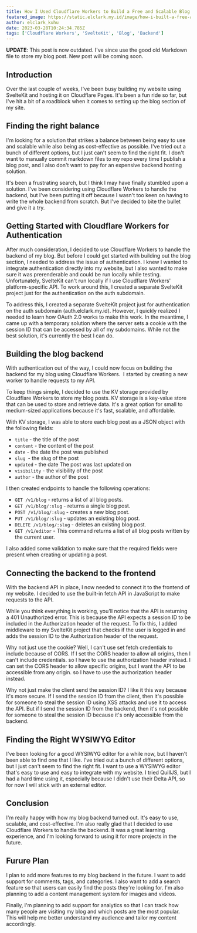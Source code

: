 ```yaml
---
title: How I Used Cloudflare Workers to Build a Free and Scalable Blog Backend
featured_image: https://static.elclark.my.id/image/how-i-built-a-free-and-scalable-blog-backend-using-cloudflare-workers.png
author: elclark_kuhu
date: 2023-03-28T10:24:34.785Z
tags: ['Cloudflare Workers', 'SvelteKit', 'Blog', 'Backend']
---
```


**UPDATE**: This post is now outdated. I've since use the good old Markdown file to store my blog post. New post will be coming soon.

## Introduction

Over the last couple of weeks, I've been busy building my website using SvelteKit and hosting it on Cloudflare Pages. It's been a fun ride so far, but I've hit a bit of a roadblock when it comes to setting up the blog section of my site.

## Finding the right balance

I'm looking for a solution that strikes a balance between being easy to use and scalable while also being as cost-effective as possible. I've tried out a bunch of different options, but I just can't seem to find the right fit. I don't want to manually commit markdown files to my repo every time I publish a blog post, and I also don't want to pay for an expensive backend hosting solution.

It's been a frustrating search, but I think I may have finally stumbled upon a solution. I've been considering using Cloudflare Workers to handle the backend, but I've been putting it off because I wasn't too keen on having to write the whole backend from scratch. But I've decided to bite the bullet and give it a try.

## Getting Started with Cloudflare Workers for Authentication

After much consideration, I decided to use Cloudflare Workers to handle the backend of my blog. But before I could get started with building out the blog section, I needed to address the issue of authentication. I knew I wanted to integrate authentication directly into my website, but I also wanted to make sure it was prerenderable and could be run locally while testing. Unfortunately, SvelteKit can't run locally if I use Cloudflare Workers' platform-specific API. To work around this, I created a separate SvelteKit project just for the authentication on the auth subdomain.

To address this, I created a separate SvelteKit project just for authentication on the auth subdomain (auth.elclark.my.id). However, I quickly realized I needed to learn how OAuth 2.0 works to make this work. In the meantime, I came up with a temporary solution where the server sets a cookie with the session ID that can be accessed by all of my subdomains. While not the best solution, it's currently the best I can do.

## Building the blog backend

With authentication out of the way, I could now focus on building the backend for my blog using Cloudflare Workers.  I started by creating a new worker to handle requests to my API.

To keep things simple, I decided to use the KV storage provided by Cloudflare Workers to store my blog posts. KV storage is a key-value store that can be used to store and retrieve data. It's a great option for small to medium-sized applications because it's fast, scalable, and affordable.

With KV storage, I was able to store each blog post as a JSON object with the following fields:

-   `title` - the title of the post
-   `content` - the content of the post
-   `date` - the date the post was published
-   `slug `- the slug of the post
-   `updated` - the date The post was last updated on
-   `visibility` - the visibility of the post
-   `author` - the author of the post

I then created endpoints to handle the following operations:

-   `GET /v1/blog` - returns a list of all blog posts.
-   `GET /v1/blog/:slug` - returns a single blog post.
-   `POST /v1/blog/:slug` - creates a new blog post.
-   `PUT /v1/blog/:slug` - updates an existing blog post.
-   `DELETE /v1/blog/:slug` - deletes an existing blog post.
-   `GET /v1/editor` - This command returns a list of all blog posts written by the current user.

I also added some validation to make sure that the required fields were present when creating or updating a post.

## Connecting the backend to the frontend

With the backend API in place, I now needed to connect it to the frontend of my website. I decided to use the built-in fetch API in JavaScript to make requests to the API.

While you think everything is working, you'll notice that the API is returning a 401 Unauthorized error. This is because the API expects a session ID to be included in the Authorization header of the request. To fix this, I added middleware to my SvelteKit project that checks if the user is logged in and adds the session ID to the Authorization header of the request.

Why not just use the cookie? Well, I can't use set fetch credentials to include because of CORS. If I set the CORS header to allow all origins, then I can't include credentials. so I have to use the authorization header instead. I can set the CORS header to allow specific origins, but I want the API to be accessible from any origin. so I have to use the authorization header instead.

Why not just make the client send the session ID? I like it this way because it's more secure. If I send the session ID from the client, then it's possible for someone to steal the session ID using XSS attacks and use it to access the API. But if I send the session ID from the backend, then it's not possible for someone to steal the session ID because it's only accessible from the backend.

## Finding the Right WYSIWYG Editor

I've been looking for a good WYSIWYG editor for a while now, but I haven't been able to find one that I like. I've tried out a bunch of different options, but I just can't seem to find the right fit. I want to use a WYSIWYG editor that's easy to use and easy to integrate with my website. I tried QuillJS, but I had a hard time using it, especially because I didn't use their Delta API, so for now I will stick with an external editor.

## Conclusion

I'm really happy with how my blog backend turned out. It's easy to use, scalable, and cost-effective. I'm also really glad that I decided to use Cloudflare Workers to handle the backend. It was a great learning experience, and I'm looking forward to using it for more projects in the future.

## Furure Plan

I plan to add more features to my blog backend in the future. I want to add support for comments, tags, and categories. I also want to add a search feature so that users can easily find the posts they're looking for. I'm also planning to add a content management system for images and videos.

Finally, I'm planning to add support for analytics so that I can track how many people are visiting my blog and which posts are the most popular. This will help me better understand my audience and tailor my content accordingly.
